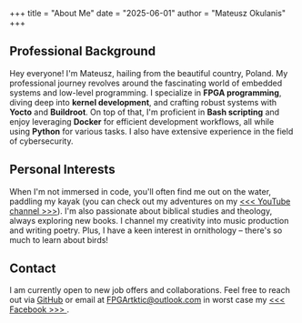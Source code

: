 +++
title = "About Me"
date = "2025-06-01"
author = "Mateusz Okulanis"
+++

## Professional Background

Hey everyone! I'm Mateusz, hailing from the beautiful country, Poland. My professional journey revolves around the fascinating world of embedded systems and low-level programming. I specialize in **FPGA programming**, diving deep into **kernel development**, and crafting robust systems with **Yocto** and **Buildroot**. On top of that, I'm proficient in **Bash scripting** and enjoy leveraging **Docker** for efficient development workflows, all while using **Python** for various tasks. I also have extensive experience in the field of cybersecurity.

## Personal Interests

When I'm not immersed in code, you'll often find me out on the water, paddling my kayak (you can check out my adventures on my [<<< YouTube channel >>>](https://www.youtube.com/channel/UCZ4LH0jrgK2l0PJ-q9K6hTA/videos)). I'm also passionate about biblical studies and theology, always exploring new books. I channel my creativity into music production and writing poetry. Plus, I have a keen interest in ornithology – there's so much to learn about birds!

## Contact

I am currently open to new job offers and collaborations. Feel free to reach out via [GitHub](https://github.com/FPGArtktic) or email at [FPGArtktic@outlook.com](FPGArtktic@outlook.com) in worst case my [ <<< Facebook >>> ](https://www.facebook.com/Mateusz.Witez/).